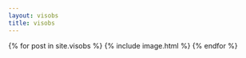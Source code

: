```yaml
---
layout: visobs
title: visobs
---
```


{% for post in site.visobs %}
  {% include image.html %}
{% endfor %}
